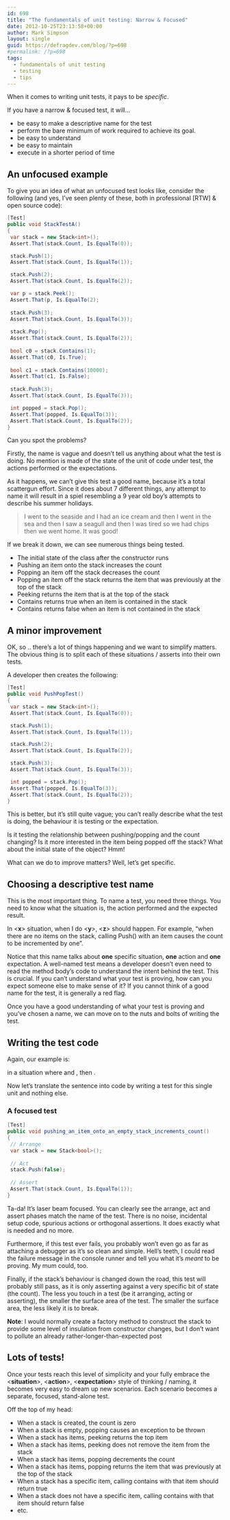 ```yaml
---
id: 698
title: "The fundamentals of unit testing: Narrow & Focused"
date: 2012-10-25T23:13:58+00:00
author: Mark Simpson
layout: single
guid: https://defragdev.com/blog/?p=698
#permalink: /?p=698
tags:
  - fundamentals of unit testing
  - testing
  - tips
---
```

When it comes to writing unit tests, it pays to be _specific_. 

If you have a narrow & focused test, it will...

* be easy to make a descriptive name for the test 
* perform the bare minimum of work required to achieve its goal. 
* be easy to understand 
* be easy to maintain 
* execute in a shorter period of time 

## An unfocused example

To give you an idea of what an unfocused test looks like, consider the following (and yes, I’ve seen plenty of these, both in professional [RTW] & open source code):

```c#
[Test]  
public void StackTestA()  
{  
 var stack = new Stack<int>();  
 Assert.That(stack.Count, Is.EqualTo(0)); 

 stack.Push(1);  
 Assert.That(stack.Count, Is.EqualTo(1)); 

 stack.Push(2);  
 Assert.That(stack.Count, Is.EqualTo(2)); 

 var p = stack.Peek();  
 Assert.That(p, Is.EqualTo(2);  
  
 stack.Push(3);  
 Assert.That(stack.Count, Is.EqualTo(3));  
  
 stack.Pop();  
 Assert.That(stack.Count, Is.EqualTo(2));  
  
 bool c0 = stack.Contains(1);  
 Assert.That(c0, Is.True);  
  
 bool c1 = stack.Contains(10000);  
 Assert.That(c1, Is.False);  
  
 stack.Push(3);  
 Assert.That(stack.Count, Is.EqualTo(3)); 

 int popped = stack.Pop();  
 Assert.That(popped, Is.EqualTo(3));  
 Assert.That(stack.Count, Is.EqualTo(2));  
}
```

Can you spot the problems? 

Firstly, the name is vague and doesn’t tell us anything about what the test is doing. No mention is made of the state of the unit of code under test, the actions performed or the expectations. 

As it happens, we can’t give this test a good name, because it’s a total scattergun effort. Since it does about 7 different things, any attempt to name it will result in a spiel resembling a 9 year old boy’s attempts to describe his summer holidays. 

> I went to the seaside and I had an ice cream and then I went in the sea and then I saw a seagull and then I was tired so we had chips then we went home. It was good!

If we break it down, we can see numerous things being tested. 

  * The initial state of the class after the constructor runs 
  * Pushing an item onto the stack increases the count 
  * Popping an item off the stack decreases the count 
  * Popping an item off the stack returns the item that was previously at the top of the stack 
  * Peeking returns the item that is at the top of the stack 
  * Contains returns true when an item is contained in the stack 
  * Contains returns false when an item is not contained in the stack 

## A minor improvement

OK, so .. there’s a lot of things happening and we want to simplify matters. The obvious thing is to split each of these situations / asserts into their own tests. 

A developer then creates the following:

```c#
[Test]  
public void PushPopTest()  
{  
 var stack = new Stack<int>();  
 Assert.That(stack.Count, Is.EqualTo(0)); 

 stack.Push(1);  
 Assert.That(stack.Count, Is.EqualTo(1)); 

 stack.Push(2);  
 Assert.That(stack.Count, Is.EqualTo(2)); 

 stack.Push(3);  
 Assert.That(stack.Count, Is.EqualTo(3)); 

 int popped = stack.Pop();  
 Assert.That(popped, Is.EqualTo(3));  
 Assert.That(stack.Count, Is.EqualTo(2));  
}
```

This is better, but it’s still quite vague; you can’t really describe what the test is doing, the behaviour it is testing or the expectation. 

Is it testing the relationship between pushing/popping and the count changing? Is it more interested in the item being popped off the stack? What about the initial state of the object? Hmm!

What can we do to improve matters? Well, let’s get specific.

## Choosing a descriptive test name

This is the most important thing. To name a test, you need three things. You need to know what the situation is, the action performed and the expected result. 

In <**x**> situation, when I do <**y**>, <**z**> should happen. For example, “when there are no items on the stack, calling Push() with an item causes the count to be incremented by one”. 

Notice that this name talks about **one** specific situation, **one** action and **one** expectation. A well-named test means a developer doesn’t even need to read the method body’s code to understand the intent behind the test. This is crucial. If you can’t understand what your test is proving, how can you expect someone else to make sense of it? If you cannot think of a good name for the test, it is generally a red flag.

Once you have a good understanding of what your test is proving and you’ve chosen a name, we can move on to the nuts and bolts of writing the test.

## Writing the test code

Again, our example is:

in a situation where **<The stack is empty>** and **<An item is pushed>**, then **<The count is incremented to one>**.

Now let’s translate the sentence into code by writing a test for this single unit and nothing else.

### A focused test

```c#
[Test]  
public void pushing_an_item_onto_an_empty_stack_increments_count()  
{  
 // Arrange  
 var stack = new Stack<bool>();  
  
 // Act  
 stack.Push(false);  
  
 // Assert  
 Assert.That(stack.Count, Is.EqualTo(1));  
}
```

Ta-da! It’s laser beam focused. You can clearly see the arrange, act and assert phases match the name of the test. There is no noise, incidental setup code, spurious actions or orthogonal assertions. It does exactly what is needed and no more. 

Furthermore, if this test ever fails, you probably won’t even go as far as attaching a debugger as it’s so clean and simple. Hell’s teeth, I could read the failure message in the console runner and tell you what it’s _meant_ to be proving. My mum could, too. 

Finally, if the stack’s behaviour is changed down the road, this test will probably still pass, as it is only asserting against a very specific bit of state (the count). The less you touch in a test (be it arranging, acting or asserting), the smaller the surface area of the test. The smaller the surface area, the less likely it is to break.

**Note**: I would normally create a factory method to construct the stack to provide some level of insulation from constructor changes, but I don’t want to pollute an already rather-longer-than-expected post 

## Lots of tests!

Once your tests reach this level of simplicity and your fully embrace the <**situation**>, <**action**>, <**expectation**> style of thinking / naming, it becomes very easy to dream up new scenarios. Each scenario becomes a separate, focused, stand-alone test.

Off the top of my head:

* When a stack is created, the count is zero 
* When a stack is empty, popping causes an exception to be thrown 
* When a stack has items, peeking returns the top item 
* When a stack has items, peeking does not remove the item from the stack 
* When a stack has items, popping decrements the count 
* When a stack has items, popping returns the item that was previously at the top of the stack 
* When a stack has a specific item, calling contains with that item should return true 
* When a stack does not have a specific item, calling contains with that item should return false 
* etc.